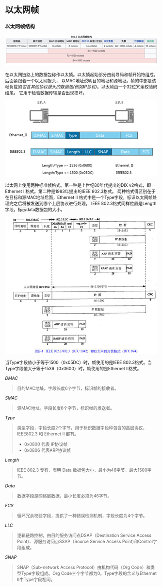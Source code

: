 # 以太网帧

### 以太网帧结构

<img src="image/IEEE802-3.png" width=1000>

在以太网链路上的数据包称作以太帧。以太帧起始部分由前导码和帧开始符组成。后面紧跟着一个以太网报头，
以MAC地址说明目的地址和源地址。帧的中部是该帧负载的*包含其他协议报头的数据包(例如IP协议)*。以太帧由一个32位冗余校验码结尾。
它用于检验数据传输是否出现损坏。

<img src="image/frame1.png" width=500>

以太网上使用两种标准帧格式。第一种是上世纪80年代提出的DIX v2格式，即Ethernet II格式。第二种是1983年提出的IEEE 802.3格式。
两种格式得区别在于在目标和源MAC地址后面，Ethernet II 格式中是一个Type字段，标识以太网帧处理完之后将被发送到哪个上层协议进行处理，
IEEE 802.3格式同样位置是Length字段，标示data数据包的大小。

<img src="image/frame2.jpg" width=500>

当Type字段值小于等于1500（0x05DC）时，帧使用的是IEEE 802.3格式。当Type字段值大于等于1536（0x0600）时，帧使用的是Ethernet II格式。


*DMAC*

> 目的MAC地址。字段长度6个字节，标识帧的接收者。

*SMAC*

> 源MAC地址。字段长度6个字节，标识帧的发送者。

*Type*

> 类型字段，字段长度2个字节，用于标识数据字段种包含的高层协议，IEEE802.3 和 Ethernet II 都有。
> * 0x0800 代表 IP协议帧
> * 0x0806 代表ARP协议帧

*Length*

> IEEE 802.3 专有，表明 Data 数据包大小，最小为46字节，最大1500字节。

*Data*

> 数据字段是网络层数据，最小长度必须为46字节。

*FCS*

> 循环冗余校验字段，提供了一种错误检测机制，字段长度为4个字节。

*LLC*

> 逻辑链路控制，由目的服务访问点DSAP（Destination Service Access Point）、源服务访问点SSAP（Source Service Access Point)和Control字段组成。

*SNAP*

> SNAP（Sub-network Access Protocol）由机构代码（Org Code）和类型Type字段组成。Org Code三个字节都为0。Type字段的含义与Ethernet II中Type字段相同。
  

